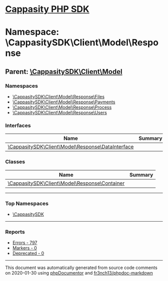 # [Cappasity PHP SDK](../home.md)

# Namespace: \CappasitySDK\Client\Model\Response
## Parent: [\CappasitySDK\Client\Model](../namespaces/CappasitySDK.Client.Model.md)
### Namespaces
* [\CappasitySDK\Client\Model\Response\Files](../namespaces/CappasitySDK.Client.Model.Response.Files.md)
* [\CappasitySDK\Client\Model\Response\Payments](../namespaces/CappasitySDK.Client.Model.Response.Payments.md)
* [\CappasitySDK\Client\Model\Response\Process](../namespaces/CappasitySDK.Client.Model.Response.Process.md)
* [\CappasitySDK\Client\Model\Response\Users](../namespaces/CappasitySDK.Client.Model.Response.Users.md)
### Interfaces
| Name | Summary |
| ---- | ------- |
| [\CappasitySDK\Client\Model\Response\DataInterface](../classes/CappasitySDK.Client.Model.Response.DataInterface.md) |  |
### Classes
| Name | Summary |
| ---- | ------- |
| [\CappasitySDK\Client\Model\Response\Container](../classes/CappasitySDK.Client.Model.Response.Container.md) |  |

---

### Top Namespaces

* [\CappasitySDK](../namespaces/CappasitySDK.html.md)

---

### Reports
* [Errors - 797](../reports/errors.md)
* [Markers - 0](../reports/markers.md)
* [Deprecated - 0](../reports/deprecated.md)

---

This document was automatically generated from source code comments on 2020-01-30 using [phpDocumentor](http://www.phpdoc.org/) and [fr3nch13/phpdoc-markdown](https://github.com/fr3nch13/phpdoc-markdown)
